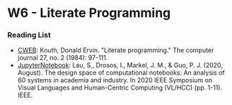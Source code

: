 # W6 - Literate Programming

### Reading List

* [CWEB](http://www.literateprogramming.com/cweb\_download.html): Knuth, Donald Ervin. "Literate programming." The computer journal 27, no. 2 (1984): 97-111.
* [JupyterNotebook](https://jupyter.org/): Lau, S., Drosos, I., Markel, J. M., & Guo, P. J. (2020, August). The design space of computational notebooks: An analysis of 60 systems in academia and industry. In 2020 IEEE Symposium on Visual Languages and Human-Centric Computing (VL/HCC) (pp. 1-11). IEEE.
